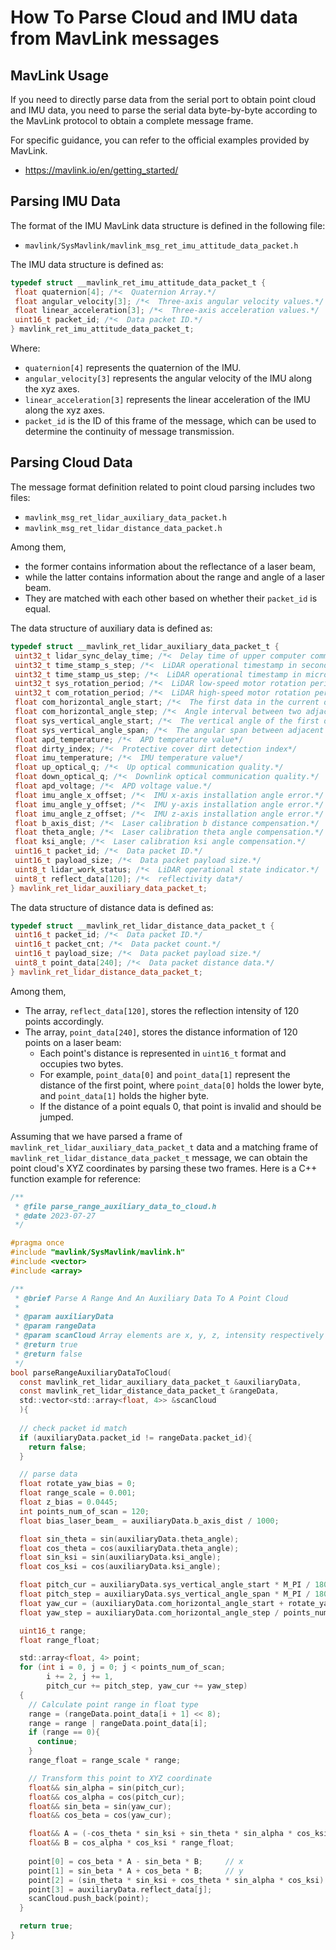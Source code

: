 # How To Parse Cloud and IMU data from MavLink messages

## MavLink Usage

If you need to directly parse data from the serial port to obtain point cloud and IMU data, you need to parse the serial data byte-by-byte according to the MavLink protocol to obtain a complete message frame.

For specific guidance, you can refer to the official examples provided by MavLink.
- https://mavlink.io/en/getting_started/

## Parsing IMU Data
The format of the IMU MavLink data structure is defined in the following file: 
- `mavlink/SysMavlink/mavlink_msg_ret_imu_attitude_data_packet.h`

The IMU data structure is defined as:
```c
typedef struct __mavlink_ret_imu_attitude_data_packet_t {
 float quaternion[4]; /*<  Quaternion Array.*/
 float angular_velocity[3]; /*<  Three-axis angular velocity values.*/
 float linear_acceleration[3]; /*<  Three-axis acceleration values.*/
 uint16_t packet_id; /*<  Data packet ID.*/
} mavlink_ret_imu_attitude_data_packet_t;
```

Where:
- `quaternion[4]` represents the quaternion of the IMU.
- `angular_velocity[3]` represents the angular velocity of the IMU along the xyz axes.
- `linear_acceleration[3]` represents the linear acceleration of the IMU along the xyz axes.
- `packet_id` is the ID of this frame of the message, which can be used to determine the continuity of message transmission.


## Parsing Cloud Data

The message format definition related to point cloud parsing includes two files: 
- `mavlink_msg_ret_lidar_auxiliary_data_packet.h`
- `mavlink_msg_ret_lidar_distance_data_packet.h`

Among them, 
- the former contains information about the reflectance of a laser beam, 
- while the latter contains information about the range and angle of a laser beam. 
- They are matched with each other based on whether their `packet_id` is equal.

The data structure of auxiliary data is defined as:
```cpp
typedef struct __mavlink_ret_lidar_auxiliary_data_packet_t {
 uint32_t lidar_sync_delay_time; /*<  Delay time of upper computer communication(us).*/
 uint32_t time_stamp_s_step; /*<  LiDAR operational timestamp in seconds.*/
 uint32_t time_stamp_us_step; /*<  LiDAR operational timestamp in microsecond .*/
 uint32_t sys_rotation_period; /*<  LiDAR low-speed motor rotation period in microsecond .*/
 uint32_t com_rotation_period; /*<  LiDAR high-speed motor rotation period in microsecond .*/
 float com_horizontal_angle_start; /*<  The first data in the current data packet is the horizontal angle,Distance data applicable to RET_LIDAR_DISTANCE_DATA_PACKET data packet and reflectivity data of RET_LIDAR_AUXILIARY_DATA_PACKET data packet.*/
 float com_horizontal_angle_step; /*<  Angle interval between two adjacent data in the horizontal direction.*/
 float sys_vertical_angle_start; /*<  The vertical angle of the first data in the current data packet.*/
 float sys_vertical_angle_span; /*<  The angular span between adjacent data in the vertical direction of the current data packet.*/
 float apd_temperature; /*<  APD temperature value*/
 float dirty_index; /*<  Protective cover dirt detection index*/
 float imu_temperature; /*<  IMU temperature value*/
 float up_optical_q; /*<  Up optical communication quality.*/
 float down_optical_q; /*<  Downlink optical communication quality.*/
 float apd_voltage; /*<  APD voltage value.*/
 float imu_angle_x_offset; /*<  IMU x-axis installation angle error.*/
 float imu_angle_y_offset; /*<  IMU y-axis installation angle error.*/
 float imu_angle_z_offset; /*<  IMU z-axis installation angle error.*/
 float b_axis_dist; /*<  Laser calibration b distance compensation.*/
 float theta_angle; /*<  Laser calibration theta angle compensation.*/
 float ksi_angle; /*<  Laser calibration ksi angle compensation.*/
 uint16_t packet_id; /*<  Data packet ID.*/
 uint16_t payload_size; /*<  Data packet payload size.*/
 uint8_t lidar_work_status; /*<  LiDAR operational state indicator.*/
 uint8_t reflect_data[120]; /*<  reflectivity data*/
} mavlink_ret_lidar_auxiliary_data_packet_t;
```

The data structure of distance data is defined as:
```cpp
typedef struct __mavlink_ret_lidar_distance_data_packet_t {
 uint16_t packet_id; /*<  Data packet ID.*/
 uint16_t packet_cnt; /*<  Data packet count.*/
 uint16_t payload_size; /*<  Data packet payload size.*/
 uint8_t point_data[240]; /*<  Data packet distance data.*/
} mavlink_ret_lidar_distance_data_packet_t;
```

Among them, 
- The array, `reflect_data[120]`, stores the reflection intensity of 120 points accordingly.
- The array, `point_data[240]`, stores the distance information of 120 points on a laser beam:
  - Each point's distance is represented in `uint16_t` format and occupies two bytes. 
  - For example, `point_data[0]` and `point_data[1]` represent the distance of the first point, where `point_data[0]` holds the lower byte, and `point_data[1]` holds the higher byte.
  - If the distance of a point equals 0, that point is invalid and should be jumped.

Assuming that we have parsed a frame of `mavlink_ret_lidar_auxiliary_data_packet_t` data and a matching frame of `mavlink_ret_lidar_distance_data_packet_t` message, we can obtain the point cloud's XYZ coordinates by parsing these two frames. Here is a C++ function example for reference:

```c
/**
 * @file parse_range_auxiliary_data_to_cloud.h
 * @date 2023-07-27
 */

#pragma once
#include "mavlink/SysMavlink/mavlink.h"
#include <vector>
#include <array>

/**
 * @brief Parse A Range And An Auxiliary Data To A Point Cloud
 * 
 * @param auxiliaryData 
 * @param rangeData 
 * @param scanCloud Array elements are x, y, z, intensity respectively
 * @return true 
 * @return false 
 */
bool parseRangeAuxiliaryDataToCloud(
  const mavlink_ret_lidar_auxiliary_data_packet_t &auxiliaryData, 
  const mavlink_ret_lidar_distance_data_packet_t &rangeData,
  std::vector<std::array<float, 4>> &scanCloud
  ){
  
  // check packet id match
  if (auxiliaryData.packet_id != rangeData.packet_id){
    return false;
  }

  // parse data
  float rotate_yaw_bias = 0;
  float range_scale = 0.001;
  float z_bias = 0.0445;
  int points_num_of_scan = 120;
  float bias_laser_beam_ = auxiliaryData.b_axis_dist / 1000;

  float sin_theta = sin(auxiliaryData.theta_angle);
  float cos_theta = cos(auxiliaryData.theta_angle);
  float sin_ksi = sin(auxiliaryData.ksi_angle);
  float cos_ksi = cos(auxiliaryData.ksi_angle);

  float pitch_cur = auxiliaryData.sys_vertical_angle_start * M_PI / 180.0;
  float pitch_step = auxiliaryData.sys_vertical_angle_span * M_PI / 180.0;
  float yaw_cur = (auxiliaryData.com_horizontal_angle_start + rotate_yaw_bias) * M_PI / 180.0;
  float yaw_step = auxiliaryData.com_horizontal_angle_step / points_num_of_scan * M_PI / 180.0;

  uint16_t range;
  float range_float;

  std::array<float, 4> point;
  for (int i = 0, j = 0; j < points_num_of_scan; 
        i += 2, j += 1, 
        pitch_cur += pitch_step, yaw_cur += yaw_step)
  {
    // Calculate point range in float type
    range = (rangeData.point_data[i + 1] << 8);
    range = range | rangeData.point_data[i];
    if (range == 0){  
      continue;
    }
    range_float = range_scale * range;

    // Transform this point to XYZ coordinate
    float&& sin_alpha = sin(pitch_cur);
    float&& cos_alpha = cos(pitch_cur);
    float&& sin_beta = sin(yaw_cur);
    float&& cos_beta = cos(yaw_cur);

    float&& A = (-cos_theta * sin_ksi + sin_theta * sin_alpha * cos_ksi) * range_float + bias_laser_beam_;
    float&& B = cos_alpha * cos_ksi * range_float;
  
    point[0] = cos_beta * A - sin_beta * B;     // x
    point[1] = sin_beta * A + cos_beta * B;     // y
    point[2] = (sin_theta * sin_ksi + cos_theta * sin_alpha * cos_ksi) * range_float + z_bias;  // z
    point[3] = auxiliaryData.reflect_data[j];
    scanCloud.push_back(point);
  }

  return true;
}
```